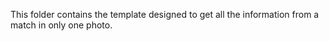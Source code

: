 This folder contains the template designed to get all the information from a match in only one photo. 
